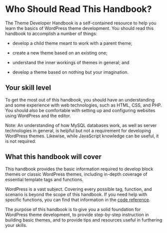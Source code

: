 # Who Should Read This Handbook?

The Theme Developer Handbook is a self-contained resource to help you learn the basics of WordPress theme development. You should read this handbook to accomplish a number of things:

*   develop a child theme meant to work with a parent theme;

*   create a new theme based on an existing one;

*   understand the inner workings of themes in general; and

*   develop a theme based on nothing but your imagination.

## Your skill level

To get the most out of this handbook, you should have an understanding and some experience with web technologies, such as HTML, CSS, and PHP. You should also be comfortable with setting up and configuring websites using WordPress and the editor.

Note: An understanding of how MySQL databases work, as well as server technologies in general, is helpful but not a requirement for developing WordPress themes. Likewise, while JavaScript knowledge can be useful, it is not required.

## What this handbook will cover

This handbook provides the basic information required to develop block themes or classic WordPress themes, including in-depth coverage of essential template tags and functions.

WordPress is a vast subject. Covering every possible tag, function, and scenario is beyond the scope of this handbook. If you need help with specific functions, you can find that information in the [code reference](https://developer.wordpress.org/reference).

The purpose of this handbook is to give you a solid foundation for WordPress theme development, to provide step-by-step instruction in building basic themes, and to provide tips and resources useful in furthering your skills.